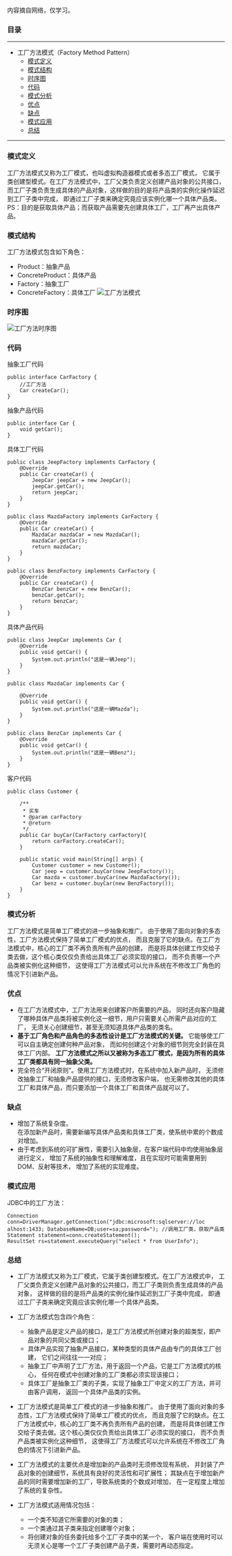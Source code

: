 内容摘自网络，仅学习。

### 目录

---
* 工厂方法模式（Factory Method Pattern）
    * <a href="#2">模式定义</a></br>
    * <a href="#3">模式结构</a></br>
    * <a href="#4">时序图</a></br>
    * <a href="#5">代码</a></br>
    * <a href="#6">模式分析</a></br>
    * <a href="#8">优点</a></br>
    * <a href="#9">缺点</a></br>
    * <a href="#11">模式应用</a></br>
    * <a href="#13">总结</a></br>
---

### <a name="2">模式定义</a></br>
工厂方法模式又称为工厂模式，也叫虚拟构造器模式或者多态工厂模式，
它属于类创建型模式。在工厂方法模式中，工厂父类负责定义创建产品对象的公共接口，
而工厂子类负责生成具体的产品对象，这样做的目的是将产品类的实例化操作延迟到工厂子类中完成，
即通过工厂子类来确定究竟应该实例化哪一个具体产品类。</br>
PS：目的是获取具体产品；而获取产品需要先创建具体工厂，工厂再产出具体产品。
### <a name="3">模式结构</a></br>
工厂方法模式包含如下角色：</br>
* Product：抽象产品
* ConcreteProduct：具体产品
* Factory：抽象工厂
* ConcreteFactory：具体工厂
![工厂方法模式](img/工厂方法模式.jpg)
### <a name="4">时序图</a></br>
![工厂方法时序图](img/工厂方法模式时序图.jpg)
### <a name="5">代码</a></br>
抽象工厂代码
```
public interface CarFactory {
    //工厂方法
    Car createCar();
}
```
抽象产品代码
```
public interface Car {
    void getCar();
}
```
具体工厂代码
```
public class JeepFactory implements CarFactory {
    @Override
    public Car createCar() {
        JeepCar jeepCar = new JeepCar();
        jeepCar.getCar();
        return jeepCar;
    }
}

public class MazdaFactory implements CarFactory {
    @Override
    public Car createCar() {
        MazdaCar mazdaCar = new MazdaCar();
        mazdaCar.getCar();
        return mazdaCar;
    }
}

public class BenzFactory implements CarFactory {
    @Override
    public Car createCar() {
        BenzCar benzCar = new BenzCar();
        benzCar.getCar();
        return benzCar;
    }
}
```
具体产品代码
```
public class JeepCar implements Car {
    @Override
    public void getCar() {
        System.out.println("这是一辆Jeep");
    }
}

public class MazdaCar implements Car {

    @Override
    public void getCar() {
        System.out.println("这是一辆Mazda");
    }
}

public class BenzCar implements Car {
    @Override
    public void getCar() {
        System.out.println("这是一辆Benz");
    }
}
```
客户代码
```
public class Customer {

    /**
     * 买车
     * @param carFactory
     * @return
     */
    public Car buyCar(CarFactory carFactory){
        return carFactory.createCar();
    }

    public static void main(String[] args) {
        Customer customer = new Customer();
        Car jeep = customer.buyCar(new JeepFactory());
        Car mazda = customer.buyCar(new MazdaFactory());
        Car benz = customer.buyCar(new BenzFactory());
    }
}
```
### <a name="6">模式分析</a></br>
工厂方法模式是简单工厂模式的进一步抽象和推广。
由于使用了面向对象的多态性，工厂方法模式保持了简单工厂模式的优点，
而且克服了它的缺点。在工厂方法模式中，核心的工厂类不再负责所有产品的创建，
而是将具体创建工作交给子类去做，这个核心类仅仅负责给出具体工厂必须实现的接口，
而不负责哪一个产品类被实例化这种细节，
这使得工厂方法模式可以允许系统在不修改工厂角色的情况下引进新产品。
### <a name="8">优点</a></br>
* 在工厂方法模式中，工厂方法用来创建客户所需要的产品，
同时还向客户隐藏了哪种具体产品类将被实例化这一细节，用户只需要关心所需产品对应的工厂，
无须关心创建细节，甚至无须知道具体产品类的类名。
* **基于工厂角色和产品角色的多态性设计是工厂方法模式的关键。**
它能够使工厂可以自主确定创建何种产品对象，
而如何创建这个对象的细节则完全封装在具体工厂内部。
**工厂方法模式之所以又被称为多态工厂模式，是因为所有的具体工厂类都具有同一抽象父类。**
* 完全符合“开闭原则”。使用工厂方法模式时，在系统中加入新产品时，
无须修改抽象工厂和抽象产品提供的接口，无须修改客户端，
也无需修改其他的具体工厂和具体产品，而只要添加一个具体工厂和具体产品就可以了。
### <a name="9">缺点</a></br>
* 增加了系统复杂度。</br>
在添加新产品时，需要新编写具体产品类和具体工厂类，使系统中累的个数成对增加。
* 由于考虑到系统的可扩展性，需要引入抽象层，在客户端代码中均使用抽象层进行定义，
增加了系统的抽象性和理解难度，且在实现时可能需要用到DOM、反射等技术，
增加了系统的实现难度。
### <a name="11">模式应用</a></br>
JDBC中的工厂方法：
```
Connection conn=DriverManager.getConnection("jdbc:microsoft:sqlserver://loc
alhost:1433; DatabaseName=DB;user=sa;password="); //调用工厂类，获取产品类
Statement statement=conn.createStatement();
ResultSet rs=statement.executeQuery("select * from UserInfo");
```
### <a name="13">总结</a></br>
* 工厂方法模式又称为工厂模式，它属于类创建型模式。在工厂方法模式中，
工厂父类负责定义创建产品对象的公共接口，而工厂子类则负责生成具体的产品对象，
这样做的目的是将产品类的实例化操作延迟到工厂子类中完成，
即通过工厂子类来确定究竟应该实例化哪一个具体产品类。

* 工厂方法模式包含四个角色：
    * 抽象产品是定义产品的接口，是工厂方法模式所创建对象的超类型，即产品对象的共同父类或接口；
    * 具体产品实现了抽象产品接口，某种类型的具体产品由专门的具体工厂创建，
    它们之间往往一一对应；
    * 抽象工厂中声明了工厂方法，用于返回一个产品，它是工厂方法模式的核心，
    任何在模式中创建对象的工厂类都必须实现该接口；
    * 具体工厂是抽象工厂类的子类，实现了抽象工厂中定义的工厂方法，并可由客户调用，
    返回一个具体产品类的实例。
    
* 工厂方法模式是简单工厂模式的进一步抽象和推广。
由于使用了面向对象的多态性，工厂方法模式保持了简单工厂模式的优点，
而且克服了它的缺点。在工厂方法模式中，核心的工厂类不再负责所有产品的创建，
而是将具体创建工作交给子类去做。这个核心类仅仅负责给出具体工厂必须实现的接口，
而不负责产品类被实例化这种细节，
这使得工厂方法模式可以允许系统在不修改工厂角色的情况下引进新产品。

* 工厂方法模式的主要优点是增加新的产品类时无须修改现有系统，
并封装了产品对象的创建细节，系统具有良好的灵活性和可扩展性；
其缺点在于增加新产品的同时需要增加新的工厂，导致系统类的个数成对增加，
在一定程度上增加了系统的复杂性。

* 工厂方法模式适用情况包括：</br>
    * 一个类不知道它所需要的对象的类；
    * 一个类通过其子类来指定创建哪个对象；
    * 将创建对象的任务委托给多个工厂子类中的某一个，
客户端在使用时可以无须关心是哪一个工厂子类创建产品子类，需要时再动态指定。